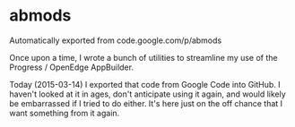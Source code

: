 # abmods
Automatically exported from code.google.com/p/abmods

Once upon a time, I wrote a bunch of utilities to streamline my use of the Progress / OpenEdge AppBuilder.

Today (2015-03-14) I exported that code from Google Code into GitHub. I haven't looked at it in ages, don't anticipate using it again, and would likely be embarrassed if I tried to do either. It's here just on the off chance that I want something from it again.
